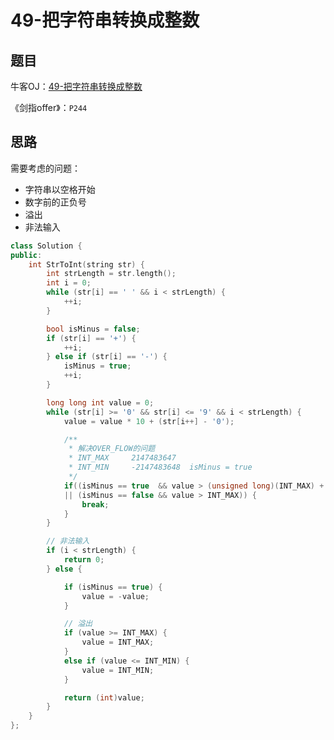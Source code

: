 # 49-把字符串转换成整数

## 题目

牛客OJ：[49-把字符串转换成整数](https://www.nowcoder.com/practice/1277c681251b4372bdef344468e4f26e?tpId=13&tqId=11202&rp=1&ru=%2Fta%2Fcoding-interviews&qru=%2Fta%2Fcoding-interviews%2Fquestion-ranking)


《剑指offer》：`P244`

## 思路
需要考虑的问题：

- 字符串以空格开始
- 数字前的正负号
- 溢出
- 非法输入

```c++
class Solution {
public:
    int StrToInt(string str) {
        int strLength = str.length();
        int i = 0;
        while (str[i] == ' ' && i < strLength) {
            ++i;
        }

        bool isMinus = false;
        if (str[i] == '+') {
            ++i;
        } else if (str[i] == '-') {
            isMinus = true;
            ++i;
        }

        long long int value = 0;
        while (str[i] >= '0' && str[i] <= '9' && i < strLength) {
            value = value * 10 + (str[i++] - '0');

            /**
             * 解决OVER_FLOW的问题
             * INT_MAX     2147483647
             * INT_MIN     -2147483648  isMinus = true
             */
            if((isMinus == true  && value > (unsigned long)(INT_MAX) + 1)     //  负数绝对值最大为INT_MAX + 1
            || (isMinus == false && value > INT_MAX)) {                       //  正数最大值为INT_MAX
                break;
            }
        }

        // 非法输入
        if (i < strLength) {
            return 0;
        } else {

            if (isMinus == true) {
                value = -value;
            }

            // 溢出
            if (value >= INT_MAX) {
                value = INT_MAX;
            }
            else if (value <= INT_MIN) {
                value = INT_MIN;
            }

            return (int)value;
        }
    }
};
```

